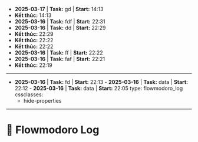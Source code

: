 - **2025-03-17** | **Task:** gd | **Start:** 14:13 
- **Kết thúc:** 14:13
- **2025-03-16** | **Task:** fdf | **Start:** 22:31 
- **2025-03-16** | **Task:** dd | **Start:** 22:29 
- **Kết thúc:** 22:29
- **Kết thúc:** 22:22
- **Kết thúc:** 22:22
- **2025-03-16** | **Task:** ff | **Start:** 22:22 
- **2025-03-16** | **Task:** faf | **Start:** 22:21 
- **Kết thúc:** 22:19
---
- **2025-03-16** | **Task:** fd | **Start:** 22:13 - **2025-03-16** | **Task:** data  | **Start:** 22:12 - **2025-03-16** | **Task:** data | **Start:** 22:05 type: flowmodoro_log 
cssclasses:
  - hide-properties
---

# 🍅 Flowmodoro Log 